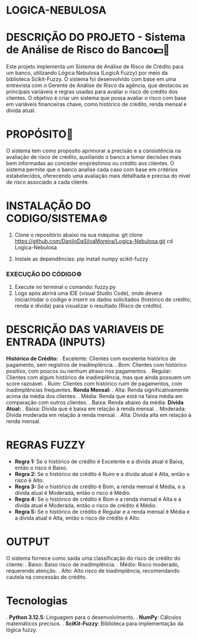 # LOGICA-NEBULOSA

# DESCRIÇÃO DO PROJETO - Sistema de Análise de Risco do Banco💵🏦

Este projeto implementa um Sistema de Análise de Risco de Crédito para um banco, utilizando Lógica Nebulosa (LogicA Fuzzy) por meio da biblioteca Scikit-Fuzzy. O sistema foi desenvolvido com base em uma entrevista com o Gerente de Análise de Risco da agência, que destacou as principais variáveis e regras usadas para avaliar o risco de crédito dos clientes. O objetivo é criar um sistema que possa avaliar o risco com base em variáveis financeiras chave, como histórico de crédito, renda mensal e dívida atual.

# PROPÓSITO🎯

O sistema tem como proposito aprimorar a precisão e a consistência na avaliação de risco de crédito, auxiliando o banco a tomar decisões mais bem informadas ao conceder empréstimos ou crédito aos clientes. O sistema permite que o banco analise cada caso com base em critérios estabelecidos, oferecendo uma avaliação mais detalhada e precisa do nível de risco associado a cada cliente.

# INSTALAÇÃO DO CODIGO/SISTEMA⚙️
1. Clone o repositório abaixo na sua máquina:
   git clone https://github.com/DaniloDaSilvaMoreira/Logica-Nebulosa.git
   cd Logica-Nebulosa

2. Instale as dependências:
    pip install numpy scikit-fuzzy

### EXECUÇÃO DO CÓDIGO⚙️
1. Execute no terminal o comando: fuzzy.py
2. Logo após abrirá uma IDE (visual Studio Code), onde deverá iniciar/rodar o codigo e inserir os dados solicitados (histórico de crédito, renda e dívida) para visualizar o resultado (Risco de crédito).


# DESCRIÇÃO DAS VARIAVEIS DE ENTRADA (INPUTS)
**Histórico de Crédito:**
  . Excelente: Clientes com excelente histórico de pagamento, sem registros de inadimplência.
  . Bom: Clientes com histórico positivo, com poucos ou nenhum atraso nos pagamentos.
  . Regular: Clientes com algum histórico de inadimplência, mas que ainda possuem um score razoável.
  . Ruim: Clientes com histórico ruim de pagamentos, com inadimplências frequentes.
**Renda Mensal:**
  . Alta: Renda significativamente acima da média dos clientes.
  . Média: Renda que está na faixa média em comparação com outros clientes.
  . Baixa: Renda abaixo da média.
**Dívida Atual:**
  . Baixa: Dívida que é baixa em relação à renda mensal.
  . Moderada: Dívida moderada em relação à renda mensal.
  . Alta: Dívida alta em relação à renda mensal.

# REGRAS FUZZY
- **Regra 1:** Se o histórico de crédito é Excelente e a dívida atual é Baixa, então o risco é Baixo.
- **Regra 2:** Se o histórico de crédito é Ruim e a dívida atual é Alta, então o risco é Alto.
- **Regra 3:** Se o histórico de crédito é Bom, a renda mensal é Média, e a dívida atual é Moderada, então o risco é Médio.
- **Regra 4:** Se o histórico de crédito é Bom e a renda mensal é Alta e a dívida atual é Moderada, então o risco de crédito é Médio.
- **Regra 5:** Se o histórico de crédito é Regular e a renda mensal é Média e a dívida atual é Alta, então o risco de crédito é Alto.

# OUTPUT
O sistema fornece como saída uma classificação do risco de crédito do cliente:
. Baixo: Baixo risco de inadimplência.
. Médio: Risco moderado, requerendo atenção.
. Alto: Alto risco de inadimplência, recomendando cautela na concessão de crédito.

# Tecnologias
. **Python 3.12.5**: Linguagem para o desenvolvimento.
. **NumPy**: Cálculos matemáticos precisos.
. **SciKit-Fuzzy**: Biblioteca para implementação da lógica fuzzy.
